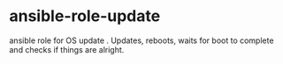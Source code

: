 # ansible-role-update
ansible role for OS update . Updates, reboots, waits for boot to complete and checks if things are alright. 
